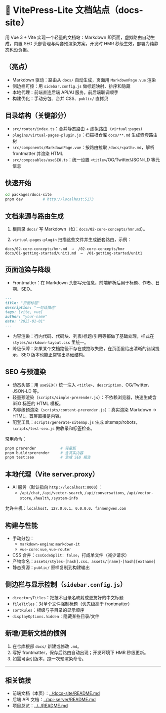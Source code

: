 # 📖 VitePress‑Lite 文档站点（docs-site）

用 Vue 3 + Vite 实现一个轻量的文档站：Markdown 即页面，虚拟路由自动生成，内置 SEO 头部管理与两套预渲染方案，开发时 HMR 秒级生效，部署为纯静态也没负担。

## （亮点）

- Markdown 驱动：路由从 `docs/` 自动生成，页面用 `MarkdownPage.vue` 渲染
- 侧边栏可控：用 `sidebar.config.js` 做标题映射、排序和隐藏
- 本地代理：前端直连后端 API/AI 服务，前后端联调顺手
- 构建优化：手动分包、合并 CSS、`public/` 直拷贝

## 目录结构（关键部分）

- `src/router/index.ts`：合并静态路由 + 虚拟路由（`virtual:pages`）
- `plugins/virtual-pages-plugin.js`：扫描根仓库 `docs/**.md` 生成嵌套路由树
- `src/components/MarkdownPage.vue`：按路由拉取 `/docs/<path>.md`，解析 frontmatter 并渲染 HTML
- `src/composables/useSEO.ts`：统一设置 `<title>`/OG/Twitter/JSON‑LD 等元信息

## 快速开始

```bash
cd packages/docs-site
pnpm dev         # http://localhost:5173

```

## 文档来源与路由生成

1. 根目录 `docs/` 写 Markdown（如：`docs/02-core-concepts/hmr.md`）。

2. `virtual-pages-plugin` 扫描这些文件并生成嵌套路由，示例：

```
docs/02-core-concepts/hmr.md  →  /02-core-concepts/hmr
docs/01-getting-started/unit1.md  →  /01-getting-started/unit1
```

## 页面渲染与降级

- Frontmatter：在 Markdown 头部写元信息，前端解析后用于标题、作者、日期、SEO。

```markdown
---
title: "页面标题"
description: "一句话描述"
tags: [vite, vue]
author: "your-name"
date: "2025-01-01"
---
```

- 内容渲染：行内代码、代码块、列表/标题/引用等都做了基础处理，样式在 `styles/markdown-layout.css` 里统一。
- 降级保障：如果某个文档路径不存在或拉取失败，在页面里给出清晰的错误提示，SEO 版本也能正常输出基础结构。

## SEO 与预渲染

- 动态头部：用 `useSEO()` 统一注入 `<title>`、`description`、OG/Twitter、JSON‑LD 等。
- 轻量预渲染（`scripts/simple-prerender.js`）：不依赖浏览器，快速生成含 SEO 标签的 HTML 模板。
- 内容级预渲染（`scripts/content-prerender.js`）：真实渲染 Markdown → HTML，首屏直接是内容。
- 配套工具：`scripts/generate-sitemap.js` 生成 sitemap/robots，`scripts/test-seo.js` 做收录和标签检查。

常用命令：

```bash
pnpm prerender           # 轻量版
pnpm build:prerender     # 含真实内容
pnpm test:seo            # 生成 SEO 报告
```

## 本地代理（Vite server.proxy）

- AI 服务（默认指向 `http://localhost:8000`）：
  - `/api/chat`, `/api/vector-search`, `/api/conversations`, `/api/vector-store`, `/health`, `/system-info`

允许主机：`localhost`、`127.0.0.1`、`0.0.0.0`、`fanmengwen.com`

## 构建与性能

- 手动分包：
  - `markdown-engine`: `markdown-it`
  - `vue-core`: `vue`, `vue-router`
- CSS 合并：`cssCodeSplit: false`，打成单文件（减少请求）
- 产物命名：`assets/styles-[hash].css`、`assets/[name]-[hash][extname]`
- 静态资源：`public/` 原样复制到构建输出

## 侧边栏与显示控制（`sidebar.config.js`）

- `directoryTitles`：把技术目录名映射成更友好的中文标题
- `fileTitles`：对单个文件强制标题（优先级高于 frontmatter）
- `sortRules`：根级与子目录的显示顺序
- `displayOptions.hidden`：隐藏某些目录/文件

## 新增/更新文档的惯例

1. 在仓库根部 `docs/` 新建或修改 `.md`。
2. 写好 frontmatter，保存后路由自动出现；开发环境下 HMR 秒级更新。
3. 如需可索引版本，跑一次预渲染命令。

---

## 相关链接

- 前端文档（本页）：[../docs-site/README.md](../docs-site/README.md)
- 后端 API 文档：[../api-server/README.md](../api-server/README.md)
- 项目总览：[../../README.md](../../README.md)

